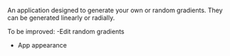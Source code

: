 An application designed to generate your own or random gradients. They can be generated linearly or radially.

To be improved:
-Edit random gradients

- App appearance
